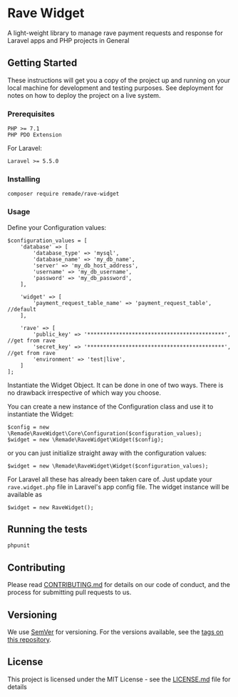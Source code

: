 # Rave Widget

A light-weight library to manage rave payment requests 
and response for Laravel apps and PHP projects in General

## Getting Started

These instructions will get you a copy of the project up and running on your local machine for development and testing purposes. See deployment for notes on how to deploy the project on a live system.

### Prerequisites

```
PHP >= 7.1
PHP PDO Extension
```
For Laravel:
```
Laravel >= 5.5.0
```

### Installing

```
composer require remade/rave-widget
```

### Usage
Define your Configuration values:
```
$configuration_values = [
    'database' => [
        'database_type' => 'mysql',
        'database_name' => 'my_db_name',
        'server' => 'my_db_host_address',
        'username' => 'my_db_username',
        'password' => 'my_db_password',
    ],

    'widget' => [
        'payment_request_table_name' => 'payment_request_table', //default
    ],

    'rave' => [
        'public_key' => '*******************************************', //get from rave
        'secret_key' => '*******************************************', //get from rave
        'environment' => 'test|live',
    ]
];
```

Instantiate the Widget Object. It can be done in one of two ways. 
There is no drawback irrespective of which way you choose.

You can create a new instance of the Configuration class and use it to instantiate
the Widget:

```
$config = new \Remade\RaveWidget\Core\Configuration($configuration_values);
$widget = new \Remade\RaveWidget\Widget($config);
```
or you can just initialize straight away with the configuration values:

```
$widget = new \Remade\RaveWidget\Widget($configuration_values);

```

For Laravel all these has already been taken care of. Just update your
`rave.widget.php` file in Laravel's app config file. The widget instance 
will be available as

```
$widget = new RaveWidget();
```

## Running the tests

```
phpunit
```

## Contributing

Please read [CONTRIBUTING.md](CONTRIBUTING.md) for details on our code of conduct, and the process for submitting pull requests to us.

## Versioning

We use [SemVer](http://semver.org/) for versioning. For the versions available, see the [tags on this repository](https://github.com/remade/rave-widget/tags). 

## License

This project is licensed under the MIT License - see the [LICENSE.md](LICENSE.md) file for details



